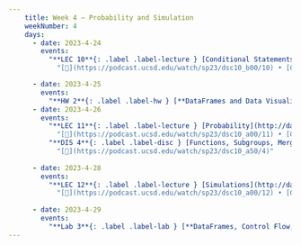 ```yaml
---
    title: Week 4 – Probability and Simulation
    weekNumber: 4
    days:
      - date: 2023-4-24
        events:
          "**LEC 10**{: .label .label-lecture } [Conditional Statements and Iteration](http://datahub.ucsd.edu/user-redirect/git-sync?repo=https://github.com/dsc-courses/dsc10-2023-sp&subPath=lectures/lec10/lec10.ipynb) [✏️](resources/lectures/lec10/lec10.html)":
            "[🎥](https://podcast.ucsd.edu/watch/sp23/dsc10_b00/10) • [CIT 9.1-9.2](https://inferentialthinking.com/chapters/09/Randomness.html)"

      - date: 2023-4-25
        events:
          "**HW 2**{: .label .label-hw } [**DataFrames and Data Visualization**](http://datahub.ucsd.edu/user-redirect/git-sync?repo=https://github.com/dsc-courses/dsc10-2023-sp&subPath=homeworks/hw02/hw02.ipynb)":
      - date: 2023-4-26
        events:
          "**LEC 11**{: .label .label-lecture } [Probability](http://datahub.ucsd.edu/user-redirect/git-sync?repo=https://github.com/dsc-courses/dsc10-2023-sp&subPath=lectures/lec11/lec11.ipynb) ([blank](resources/lectures/lec11/lec11-blank.pdf), [12PM](resources/lectures/lec11/lec11-a.pdf), [1PM](resources/lectures/lec11/lec11-b.pdf))":
            "[🎥](https://podcast.ucsd.edu/watch/sp23/dsc10_a00/11) • [CIT 9.5](https://inferentialthinking.com/chapters/09/5/Finding_Probabilities.html)"
          "**DIS 4**{: .label .label-disc } [Functions, Subgroups, Merge, and Control Flow](https://practice.dsc10.com/disc04/index.html)":
            "[🎥](https://podcast.ucsd.edu/watch/sp23/dsc10_a50/4)"
                
      - date: 2023-4-28
        events:
          "**LEC 12**{: .label .label-lecture } [Simulations](http://datahub.ucsd.edu/user-redirect/git-sync?repo=https://github.com/dsc-courses/dsc10-2023-sp&subPath=lectures/lec12/lec12.ipynb) [✏️](resources/lectures/lec12/lec12.html)":
            "[🎥](https://podcast.ucsd.edu/watch/sp23/dsc10_a00/12) • [CIT 9.3-9.4](https://inferentialthinking.com/chapters/09/3/Simulation.html)"
                
      - date: 2023-4-29
        events:
          "**Lab 3**{: .label .label-lab } [**DataFrames, Control Flow, and Probability**](http://datahub.ucsd.edu/user-redirect/git-sync?repo=https://github.com/dsc-courses/dsc10-2023-sp&subPath=labs/lab03/lab03.ipynb)":
---
```

